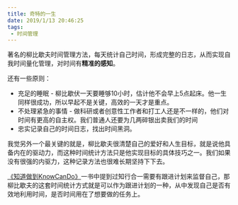 ```yaml
---
title: 奇特的一生 
date: 2019/1/13 20:46:25
tags:
 - 时间管理 
---
```


著名的柳比歇夫时间管理方法，每天统计自己时间，形成完整的日志，从而实现自我时间量化管理，对时间有**精准的感知**。

还有一些原则：
* 充足的睡眠 - 柳比歇伏一天要睡够10小时，估计他不会早上5点起床。他一生同样很成功，所以早起不是关键，高效的一天才是重点。
* 不处理紧急的事情 - 做科研或者创意性工作者和打工人还是不一样的，他们对时间有更高的自主权。我们普通人还要为几两碎银出卖我们的时间
* 忠实记录自己的时间日志，找出时间黑洞。

我觉另外一个最关键的就是，柳比歇夫很清楚自己的爱好和人生目标，就是说他具备内在的驱动力，而这种时间统计方法只是他实现目标的具体技巧之一。我们如果没有很强的内驱力，这种记录方法也很难长期坚持下下去。

[《知道做到KnowCanDo》](./知道做到KnowCanDo)一书中提到过知行合一需要有跟进计划来监督自己，那柳比歇夫的这套时间统计方式就是可以作为跟进计划的一种，从中发现自己是否有效地利用时间，是否时间用在了想要做的任务上。



